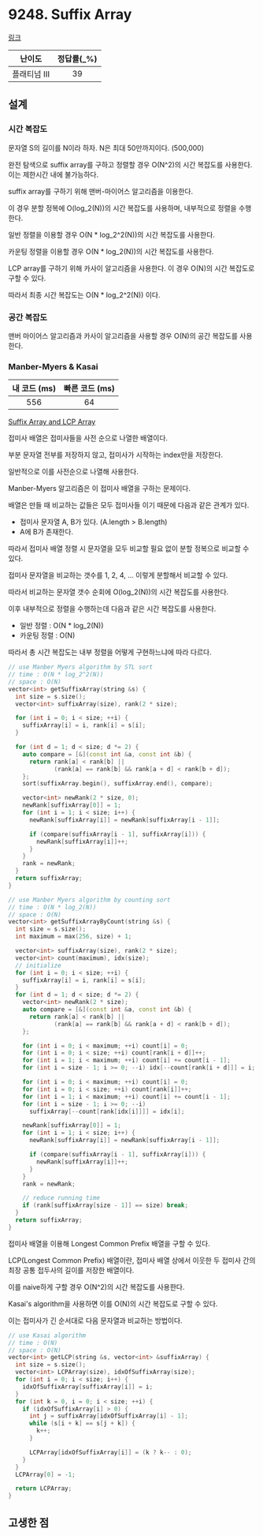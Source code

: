 # 9248. Suffix Array

[링크](https://www.acmicpc.net/problem/9248)

|    난이도    | 정답률(\_%) |
| :----------: | :---------: |
| 플래티넘 III |     39      |

## 설계

### 시간 복잡도

문자열 S의 길이를 N이라 하자. N은 최대 50만까지이다. (500,000)

완전 탐색으로 suffix array를 구하고 정렬할 경우 O(N^2)의 시간 복잡도를 사용한다. 이는 제한시간 내에 불가능하다.

suffix array를 구하기 위해 맨버-마이어스 알고리즘을 이용한다.

이 경우 분할 정복에 O(log_2(N))의 시간 복잡도를 사용하며, 내부적으로 정렬을 수행한다.

일반 정렬을 이용할 경우 O(N \* log_2^2(N))의 시간 복잡도를 사용한다.

카운팅 정렬을 이용할 경우 O(N \* log_2(N))의 시간 복잡도를 사용한다.

LCP array를 구하기 위해 카사이 알고리즘을 사용한다. 이 경우 O(N)의 시간 복잡도로 구할 수 있다.

따라서 최종 시간 복잡도는 O(N \* log_2^2(N)) 이다.

### 공간 복잡도

맨버 마이어스 알고리즘과 카사이 알고리즘을 사용할 경우 O(N)의 공간 복잡도를 사용한다.

### Manber-Myers & Kasai

| 내 코드 (ms) | 빠른 코드 (ms) |
| :----------: | :------------: |
|     556      |       64       |

[Suffix Array and LCP Array](https://www.secmem.org/blog/2021/07/18/suffix-array-and-lcp/)

접미사 배열은 접미사들을 사전 순으로 나열한 배열이다.

부분 문자열 전부를 저장하지 않고, 접미사가 시작하는 index만을 저장한다.

일반적으로 이를 사전순으로 나열해 사용한다.

Manber-Myers 알고리즘은 이 접미사 배열을 구하는 문제이다.

배열은 만들 때 비교하는 값들은 모두 접미사들 이기 때문에 다음과 같은 관계가 있다.

- 접미사 문자열 A, B가 있다. (A.length > B.length)
- A에 B가 존재한다.

따라서 접미사 배열 정렬 시 문자열을 모두 비교할 필요 없이 분할 정복으로 비교할 수 있다.

접미사 문자열을 비교하는 갯수를 1, 2, 4, ... 이렇게 분할해서 비교할 수 있다.

따라서 비교하는 문자열 갯수 순회에 O(log_2(N))의 시간 복잡도를 사용한다.

이후 내부적으로 정렬을 수행하는데 다음과 같은 시간 복잡도를 사용한다.

- 일반 정렬 : O(N \* log_2(N))
- 카운팅 정렬 : O(N)

따라서 총 시간 복잡도는 내부 정렬을 어떻게 구현하느냐에 따라 다르다.

```cpp
// use Manber Myers algorithm by STL sort
// time : O(N * log_2^2(N))
// space : O(N)
vector<int> getSuffixArray(string &s) {
  int size = s.size();
  vector<int> suffixArray(size), rank(2 * size);

  for (int i = 0; i < size; ++i) {
    suffixArray[i] = i, rank[i] = s[i];
  }

  for (int d = 1; d < size; d *= 2) {
    auto compare = [&](const int &a, const int &b) {
      return rank[a] < rank[b] ||
             (rank[a] == rank[b] && rank[a + d] < rank[b + d]);
    };
    sort(suffixArray.begin(), suffixArray.end(), compare);

    vector<int> newRank(2 * size, 0);
    newRank[suffixArray[0]] = 1;
    for (int i = 1; i < size; i++) {
      newRank[suffixArray[i]] = newRank[suffixArray[i - 1]];

      if (compare(suffixArray[i - 1], suffixArray[i])) {
        newRank[suffixArray[i]]++;
      }
    }
    rank = newRank;
  }
  return suffixArray;
}

// use Manber Myers algorithm by counting sort
// time : O(N * log_2(N))
// space : O(N)
vector<int> getSuffixArrayByCount(string &s) {
  int size = s.size();
  int maximum = max(256, size) + 1;

  vector<int> suffixArray(size), rank(2 * size);
  vector<int> count(maximum), idx(size);
  // initialize
  for (int i = 0; i < size; ++i) {
    suffixArray[i] = i, rank[i] = s[i];
  }
  for (int d = 1; d < size; d *= 2) {
    vector<int> newRank(2 * size);
    auto compare = [&](const int &a, const int &b) {
      return rank[a] < rank[b] ||
             (rank[a] == rank[b] && rank[a + d] < rank[b + d]);
    };

    for (int i = 0; i < maximum; ++i) count[i] = 0;
    for (int i = 0; i < size; ++i) count[rank[i + d]]++;
    for (int i = 1; i < maximum; ++i) count[i] += count[i - 1];
    for (int i = size - 1; i >= 0; --i) idx[--count[rank[i + d]]] = i;

    for (int i = 0; i < maximum; ++i) count[i] = 0;
    for (int i = 0; i < size; ++i) count[rank[i]]++;
    for (int i = 1; i < maximum; ++i) count[i] += count[i - 1];
    for (int i = size - 1; i >= 0; --i)
      suffixArray[--count[rank[idx[i]]]] = idx[i];

    newRank[suffixArray[0]] = 1;
    for (int i = 1; i < size; i++) {
      newRank[suffixArray[i]] = newRank[suffixArray[i - 1]];

      if (compare(suffixArray[i - 1], suffixArray[i])) {
        newRank[suffixArray[i]]++;
      }
    }
    rank = newRank;

    // reduce running time
    if (rank[suffixArray[size - 1]] == size) break;
  }
  return suffixArray;
}
```

접미사 배열을 이용해 Longest Common Prefix 배열을 구할 수 있다.

LCP(Longest Common Prefix) 배열이란, 접미사 배열 상에서 이웃한 두 접미사 간의 최장 공통 접두사의 길이를 저장한 배열이다.

이를 naive하게 구할 경우 O(N^2)의 시간 복잡도를 사용한다.

Kasai's algorithm을 사용하면 이를 O(N)의 시간 복잡도로 구할 수 있다.

이는 접미사가 긴 순서대로 다음 문자열과 비교하는 방법이다.

```cpp
// use Kasai algorithm
// time : O(N)
// space : O(N)
vector<int> getLCP(string &s, vector<int> &suffixArray) {
  int size = s.size();
  vector<int> LCPArray(size), idxOfSuffixArray(size);
  for (int i = 0; i < size; i++) {
    idxOfSuffixArray[suffixArray[i]] = i;
  }
  for (int k = 0, i = 0; i < size; ++i) {
    if (idxOfSuffixArray[i] > 0) {
      int j = suffixArray[idxOfSuffixArray[i] - 1];
      while (s[i + k] == s[j + k]) {
        k++;
      }

      LCPArray[idxOfSuffixArray[i]] = (k ? k-- : 0);
    }
  }
  LCPArray[0] = -1;

  return LCPArray;
}
```

## 고생한 점

